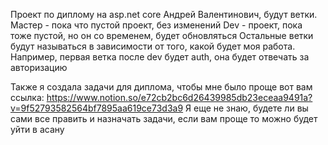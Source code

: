 ﻿Проект по диплому на asp.net core
Андрей Валентинович, будут ветки.
Мастер - пока что пустой проект, без изменений
Dev - проект, пока тоже пустой, но он со временем, будет обновляться
Остальные ветки будут называться в зависимости от того, какой будет моя работа.
Например, первая ветка после dev будет auth, она будет отвечать за авторизацию

Также я создала задачи для диплома, чтобы мне было проще
вот вам ссылка: https://www.notion.so/e72cb2bc6d26439985db23eceaa9491a?v=9f52793582564bf7895aa619ce73d3a9
Я еще не знаю, будете ли вы сами все править и назначать задачи, если вам проще то можно будет уйти в асану